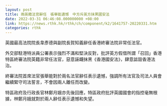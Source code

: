 ```yaml
---
layout: post
title: 兩英籍法官辭任　張舉能遺憾　中方斥英方抹黑國安法
date: 2022-03-31 06:46:08.000000000 +08:00
link: https://news.rthk.hk/rthk/ch/component/k2/1641757-20220331.htm
categories: rthk
---
```


英國最高法院院長韋彥德與副院長賀知義辭任香港終審法院非常任法官。

外交部駐港特派員公署表示強烈不滿和堅決反對，批評英方假借所謂「召回」香港特區終審法院英籍非常任法官，惡意誣衊抹黑《香港國安法》，肆意詆毀香港法治。

終審法院首席法官張舉能對於兩名法官辭任表示遺憾，強調所有法官及司法人員會繼續緊守司法誓言，不會因兩人離任而改變。

特區政府及行政長官林鄭月娥亦先後回應，特區政府批評英國國會的指控毫無根據，林鄭月娥就對於兩人辭任表示遺憾和失望。
